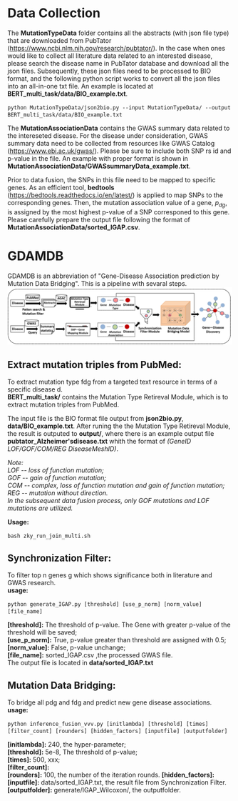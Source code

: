 # Data Collection
The **MutationTypeData** folder contains all the abstracts (with json file type) that are downloaded from PubTator (https://www.ncbi.nlm.nih.gov/research/pubtator/). In the case when ones would like to collect all literature data related to an interested disease, please search the disease name in PubTator database and download all the json files. Subsequently, these json files need to be processed to BIO format, and the following python script works to convert all the json files into an all-in-one txt file. An example is located at **BERT_multi_task/data/BIO_example.txt**.

    python MutationTypeData/json2bio.py --input MutationTypeData/ --output BERT_multi_task/data/BIO_example.txt

The **MutationAssociationData** contains the GWAS summary data related to the intereseted disease. For the disease under consideration, GWAS summary data need to be collected from resources like GWAS Catalog (https://www.ebi.ac.uk/gwas/). Please be sure to include both SNP rs id and p-value in the file. An example with proper format is shown in **MutationAssociationData/GWASsummaryData_example.txt**. 

Prior to data fusion, the SNPs in this file need to be mapped to specific genes. As an efficient tool, **bedtools** (https://bedtools.readthedocs.io/en/latest/) is applied to map SNPs to the corresponding genes. Then, the mutation association value of a gene, $p_{dg}$, is assigned by the most highest p-value of a SNP corresponed to this gene. Please carefully prepare the output file following the format of **MutationAssociationData/sorted_IGAP.csv**.


# GDAMDB
GDAMDB is an abbreviation of "Gene-Disease Association prediction by Mutation Data Bridging". This is a pipeline with sevaral steps.  
![avatar](workflow.png)

## Extract mutation triples from PubMed: 
To extract mutation type fdg from a targeted text resource in terms of a specific disease d.  
**BERT_multi_task/** contains the Mutation Type Retireval Module, which is to extract mutation triples from PubMed.  

The input file is the BIO format file output from **json2bio.py**, **data/BIO_example.txt**. After runing the the Mutation Type Retireval Module, the result is outputed to **output/**, where there is an example output file **pubtator_Alzheimer'sdisease.txt** whith the format of *(GeneID LOF/GOF/COM/REG DiseaseMeshID)*.

*Note:   
LOF -- loss of function mutation;   
GOF -- gain of function mutation;   
COM -- complex, loss of function mutation and gain of function mutation;   
REG -- mutation without direction.  
In the subsequent data fusion process, only GOF mutations and LOF mutations are utilized.*  

**Usage:**  

    bash zky_run_join_multi.sh

 
## Synchronization Filter:  
To filter top n genes g which shows significance both in literature and GWAS research.   
**usage:**   

    python generate_IGAP.py [threshold] [use_p_norm] [norm_value] [file_name]   
    
**\[threshold]:** The threshold of p-value. The Gene with greater p-value of the threshold will be saved;  
**\[use_p_norm]:** True, p-value greater than threshold are assigned with 0.5;  
**\[norm_value]:** False, p-value unchange;  
**\[file_name]:** sorted_IGAP.csv ,the processed GWAS file.  
The output file is located in **data/sorted_IGAP.txt**

 
## Mutation Data Bridging: 
To bridge all pdg and fdg and predict new gene disease associations.   
**usage:**  

    python inference_fusion_vvv.py [initlambda] [threshold] [times] [filter_count] [rounders] [hidden_factors] [inputfile] [outputfolder] 

**\[initlambda]:** 240, the hyper-parameter;  
**\[threshold]:** 5e-8, The threshold of p-value;  
**\[times]:** 500, xxx;  
**\[filter_count]:**  
**\[rounders]:**  100, the number of the iteration rounds.
**\[hidden_factors]:**  
**\[inputfile]:** data/sorted_IGAP.txt, the result file from Synchronization Filter.
**\[outputfolder]:** generate/IGAP_Wilcoxon/, the outputfolder.


